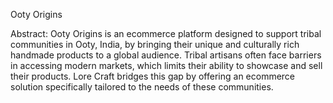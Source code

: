 Ooty Origins

Abstract:
Ooty Origins is an ecommerce platform designed to support tribal communities in Ooty, India, by bringing their unique and culturally rich handmade products to a global audience. Tribal artisans often face barriers in accessing modern markets, which limits their ability to showcase and sell their products. Lore Craft bridges this gap by offering an ecommerce solution specifically tailored to the needs of these communities.
